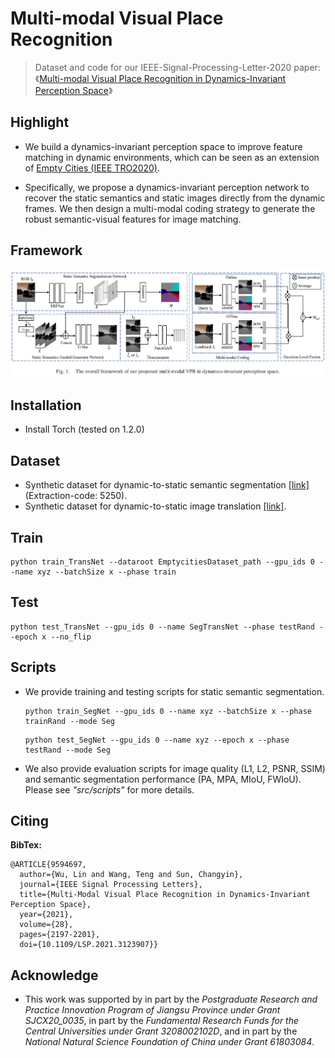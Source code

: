 # Multi-modal Visual Place Recognition

> Dataset and code for our IEEE-Signal-Processing-Letter-2020 paper:
>《[Multi-modal Visual Place Recognition in Dynamics-Invariant Perception Space](https://doi.org/10.1109/lsp.2021.3123907)》

## Highlight

- We build a dynamics-invariant perception space to improve feature matching in dynamic environments, which can be seen as an extension of [Empty Cities (IEEE TRO2020)](https://doi.org/10.1109/TRO.2020.3031267).

- Specifically, we propose a dynamics-invariant perception network to recover the static semantics and static images directly from the dynamic frames. We then design a multi-modal coding strategy to generate the robust semantic-visual features for image matching.

## Framework

![](examples/image-20211125215508275.png)

## Installation

- Install Torch (tested on 1.2.0)

## Dataset

- Synthetic dataset for dynamic-to-static semantic segmentation [[link]](https://pan.baidu.com/s/1KpuWKwNpkP3xizcLg5k-ww) (Extraction-code: 5250).
- Synthetic dataset for dynamic-to-static image translation [[link]](https://drive.google.com/drive/folders/1aDO7_HtVkCncGew9ZMpDJ9KCT4fYD8hm?usp=sharing).

## Train

```shell
python train_TransNet --dataroot EmptycitiesDataset_path --gpu_ids 0 --name xyz --batchSize x --phase train
```

## Test

```shell
python test_TransNet --gpu_ids 0 --name SegTransNet --phase testRand --epoch x --no_flip
```

## Scripts

- We provide training and testing scripts for static semantic segmentation.

  ```shell
  python train_SegNet --gpu_ids 0 --name xyz --batchSize x --phase trainRand --mode Seg
  ```

  ```shell
  python test_SegNet --gpu_ids 0 --name xyz --epoch x --phase testRand --mode Seg
  ```

- We also provide evaluation scripts for image quality (L1, L2, PSNR, SSIM) and  semantic segmentation performance (PA, MPA, MIoU, FWIoU). Please see *"src/scripts"* for more details. 

## Citing

**BibTex:**

```
@ARTICLE{9594697,
  author={Wu, Lin and Wang, Teng and Sun, Changyin},
  journal={IEEE Signal Processing Letters}, 
  title={Multi-Modal Visual Place Recognition in Dynamics-Invariant Perception Space}, 
  year={2021},
  volume={28},
  pages={2197-2201},
  doi={10.1109/LSP.2021.3123907}}
```

## Acknowledge

- This work was supported by in part by the *Postgraduate Research and Practice Innovation Program of Jiangsu Province under Grant SJCX20_0035*, in part by the *Fundamental Research Funds for the Central Universities under Grant 3208002102D*, and in part by the *National Natural Science Foundation of China under Grant 61803084*.

